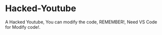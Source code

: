 # Hacked-Youtube
A Hacked Youtube, You can modify the code, REMEMBER!, Need VS Code for Modify code!.
